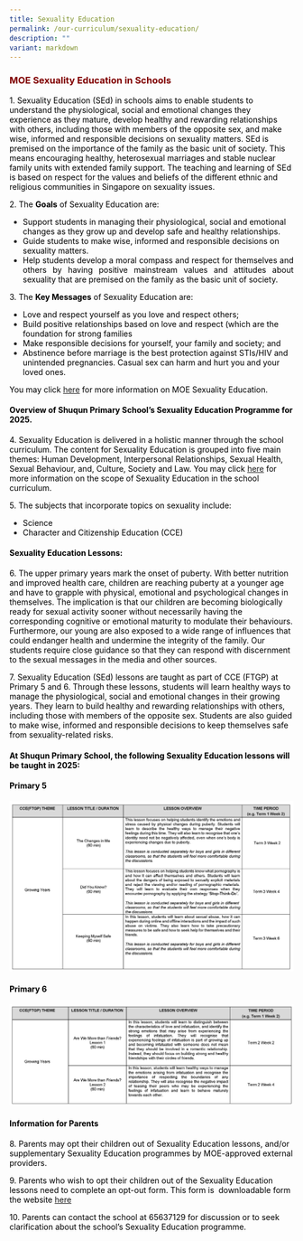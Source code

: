```yaml
---
title: Sexuality Education
permalink: /our-curriculum/sexuality-education/
description: ""
variant: markdown
---
```

<h3 style="text-align: justify;"><strong><span style="color: #800000;">MOE Sexuality Education in Schools</span></strong></h3>

<p><span style="color: #000000;">1. Sexuality Education (SEd) in schools aims to enable students to understand the physiological, social and emotional changes they experience as they mature, develop healthy and rewarding relationships with others, including those with members of the opposite sex, and make wise, informed and responsible decisions on sexuality matters. SEd is premised on the importance of the family as the basic unit of society. This means encouraging healthy, heterosexual marriages and stable nuclear family units with extended family support. The teaching and learning of SEd is based on respect for the values and beliefs of the different ethnic and religious communities in Singapore on sexuality issues.</span></p>
<p><span style="color: #000000;">2. The <strong>Goals</strong> of Sexuality Education are:</span></p>
<ul>
<li><span style="color: #000000;">Support students in managing their physiological, social and emotional changes as they grow up and develop safe and healthy relationships.</span></li>
<li><span style="color: #000000;">Guide students to make wise, informed and responsible decisions on sexuality matters.</span></li>
<li style="text-align: justify;"><span style="color: #000000;">Help students develop a moral compass and respect for themselves and others by having positive mainstream values and attitudes about sexuality that are premised on the family as the basic unit of society.</span></li>
</ul>
<p><span style="color: #000000;">3. The <strong>Key Messages</strong>&nbsp;of Sexuality Education are:</span></p>
<ul>
<li><span style="color: #000000;">Love and respect yourself as you love and respect others;</span></li>
<li><span style="color: #000000;">Build positive relationships based on love and respect (which are the foundation for strong families</span></li>
<li><span style="color: #000000;">Make responsible decisions for yourself, your family and society; and</span></li>
<li><span style="color: #000000;">Abstinence before marriage is the best protection against STIs/HIV and unintended pregnancies. Casual sex can harm and hurt you and your loved ones.</span></li>
</ul>
<p><span style="color: #000000;">You may click <a href="https://go.gov.sg/moe-sexuality-education">here</a> for more information on MOE Sexuality Education.</span></p>
<h4><span style="color: #000000;"><strong>Overview of Shuqun Primary School’s Sexuality Education Programme for 2025.</strong></span></h4>
<p><span style="color: #000000;">4. Sexuality Education is delivered in a holistic manner through the school curriculum. The content for Sexuality Education is grouped into five main themes: Human Development, Interpersonal Relationships, Sexual Health, Sexual Behaviour, and, Culture, Society and Law. You may click <a href="https://go.gov.sg/moe-sexuality-education-scope">here</a> for more information on the scope of Sexuality Education in the school curriculum.</span></p>
<p><span style="color: #000000;">5. The subjects that incorporate topics on sexuality include:</span></p>
<ul>
<li><span style="color: #000000;">Science</span></li>
<li><span style="color: #000000;">Character and Citizenship Education (CCE)</span></li>
</ul>
<h4><span style="color: #000000;"><strong>Sexuality Education Lessons:</strong></span></h4>
<p><span style="color: #000000;">6. The upper primary years mark the onset of puberty. With better nutrition and improved health care, children are reaching puberty at a younger age and have to grapple with physical, emotional and psychological changes in themselves. The implication is that our children are becoming biologically ready for sexual activity sooner without necessarily having the corresponding cognitive or emotional maturity to modulate their behaviours. Furthermore, our young are also exposed to a wide range of influences that could endanger health and undermine the integrity of the family. Our students require close guidance so that they can respond with discernment to the sexual messages in the media and other sources.</span></p>
<p><span style="color: #000000;">7. Sexuality Education (SEd) lessons are taught as part of CCE (FTGP) at Primary 5 and 6. Through these lessons, students will learn healthy ways to manage the physiological, social and emotional changes in their growing years. They learn to build healthy and rewarding relationships with others, including those with members of the opposite sex. Students are also guided to make wise, informed and responsible decisions to keep themselves safe from sexuality-related risks.</span></p>
<h4><span style="color: #000000;"><strong>At Shuqun Primary School, the following Sexuality Education lessons will be taught in 2025:</strong></span></h4>
<h4><span style="color: #000000;"><strong>Primary 5</strong></span></h4>

![](/images/P5.jpg)

<h4><span style="color: #000000;"><strong>Primary 6</strong></span></h4>

![](/images/P6.jpg)

<h4><span style="color: #000000;"><strong>Information for Parents</strong></span></h4>
<p><span style="color: #000000;">8. Parents may opt their children out of Sexuality Education lessons, and/or supplementary Sexuality Education programmes by MOE-approved external providers.</span></p>
<p><span style="color: #000000;">9. Parents who wish to opt their children out of the Sexuality Education lessons need to complete an opt-out form. This form is &nbsp;downloadable form the website <a target="_blank" href="https://form.gov.sg/603886dcca08d10011c2b231">here</a></span></p>
<p><span style="color: #000000;">10. Parents can contact the school at 65637129 for discussion or to seek clarification about the school’s Sexuality Education programme.</span></p>